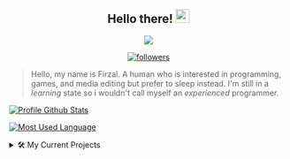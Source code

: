 <h2 align="center">
  Hello there!
  <img src="https://media.giphy.com/media/hvRJCLFzcasrR4ia7z/giphy.gif" width="25">
</h2>

<p align="center">
  <img src="https://readme-typing-svg.herokuapp.com/?lines=Sleep+Is+Healthy!&center=true&width=200&height=25">
</p>

<p align="center">
  <a href="https://github.com/XzFirzal">
    <img alt="followers" title="Follow Me" src="https://img.shields.io/github/followers/XzFirzal?color=bf51d3&labelColor=ce58e4&style=for-the-badge&logo=github&label=Follow%20me"/></a>
</p>

> Hello, my name is Firzal. A human who is interested in programming, games, and media editing but prefer to sleep instead. I'm still in a _learning_ state so i wouldn't call myself an _experienced_ programmer.

[![Profile Github Stats](https://github-readme-stats.vercel.app/api?username=XzFirzal&show_icons=true&title_color=e560ff&icon_color=e560ff&text_color=fff&bg_color=140522)](https://github.com/anuraghazra/github-readme-stats)

[![Most Used Language](https://github-readme-stats.vercel.app/api/top-langs?username=XzFirzal&langs_count=8&layout=compact&title_color=e560ff&text_color=fff&bg_color=140522)](https://github.com/anuraghazra/github-readme-stats)

<details>
<summary>🛠 My Current Projects</summary>
<p>

- [discord-media-player](https://github.com/XzFirzal/discord-media-player) - An [@discordjs/voice](https://npmjs.com/package/@discordjs/voice) to manage audio resource with some additional utility such as caching, looping, seeking, and filtering
</p>
</details>